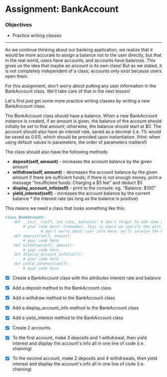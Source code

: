 # Assignment: BankAccount

### Objectives

- Practice writing classes
<hr>
As we continue thinking about our banking application, we realize that it would be more accurate to assign a balance not to the user directly, but that in the real world, users have accounts, and accounts have balances. This gives us the idea that maybe an account is its own class! But as we stated, it is not completely independent of a class; accounts only exist because users open them.

For this assignment, don't worry about putting any user information in the BankAccount class. We'll take care of that in the next lesson!

Let's first just get some more practice writing classes by writing a new BankAccount class.

The BankAccount class should have a balance. When a new BankAccount instance is created, if an amount is given, the balance of the account should initially be set to that amount; otherwise, the balance should start at $0. The account should also have an interest rate, saved as a decimal (i.e. 1% would be saved as 0.01), which should be provided upon instantiation. (Hint: when using default values in parameters, the order of parameters matters!)

The class should also have the following methods:

- **deposit(self, amount)** - increases the account balance by the given amount
- **withdraw(self, amount)** - decreases the account balance by the given amount if there are sufficient funds; if there is not enough money, print a message "Insufficient funds: Charging a $5 fee" and deduct $5
- **display_account_info(self)** - print to the console: eg. "Balance: $100"
- **yield_interest(self)** - increases the account balance by the current balance * the interest rate (as long as the balance is positive)

This means we need a class that looks something like this:

```md
class BankAccount:
	def __init__(self, int_rate, balance): # don't forget to add some default values for these parameters!
		# your code here! (remember, this is where we specify the attributes for our class)
                # don't worry about user info here; we'll involve the User class soon
	def deposit(self, amount):
		# your code here
	def withdraw(self, amount):
		# your code here
	def display_account_info(self):
		# your code here
	def yield_interest(self):
		# your code here
```

- [x] Create a BankAccount class with the attributes interest rate and balance

- [x] Add a deposit method to the BankAccount class

- [x] Add a withdraw method to the BankAccount class

- [x] Add a display_account_info method to the BankAccount class

- [x] Add a yield_interest method to the BankAccount class

- [x] Create 2 accounts

- [x] To the first account, make 3 deposits and 1 withdrawal, then yield interest and display the account's info all in one line of code (i.e. chaining)

- [x] To the second account, make 2 deposits and 4 withdrawals, then yield interest and display the account's info all in one line of code (i.e. chaining)

